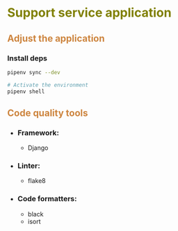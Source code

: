 # <span style="color:olive">Support service application</span>


## <span style="color:Peru">Adjust the application</span>

### Install deps

```bash
pipenv sync --dev

# Activate the environment
pipenv shell
```

## <span style="color:Peru">Code quality tools</span>

- ### Framework:
    - Django

- ### Linter:
    - flake8
- ### Code formatters:
    - black
    - isort